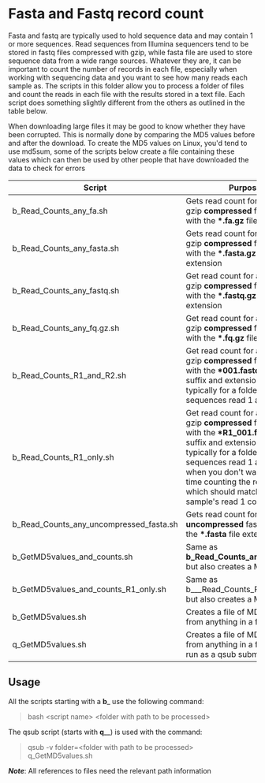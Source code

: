 # Fasta and Fastq record count

Fasta and fastq are typically used to hold sequence data and may contain 1 or more sequences. Read sequences from Illumina sequencers tend to be stored in fastq files compressed with gzip, while fasta file are used to store sequence data from a wide range sources. Whatever they are, it can be important to count the number of records in each file, especially when working with sequencing data and you want to see how many reads each sample as. The scripts in this folder allow you to process a folder of files and count the reads in each file with the results stored in a text file. Each script does something slightly different from the others as outlined in the table below.

When downloading large files it may be good to know whether they have been corrupted. This is normally done by comparing the MD5 values before and after the download. To create the MD5 values on Linux, you'd tend to use md5sum, some of the scripts below create a file containing these values which can then be used by other people that have downloaded the data to check for errors 

|Script|Purpose|
|-|-|
|b_Read_Counts_any_fa.sh|Gets read count for a folder of gzip __compressed__ fasta files with the __*.fa.gz__ file extension |
|b_Read_Counts_any_fasta.sh|Gets read count for a folder of gzip __compressed__ fasta files with the __*.fasta.gz__ file extension|
|b_Read_Counts_any_fastq.sh|Get read count for a folder of gzip __compressed__ fastq files with the __*.fastq.gz__ file extension|
|b_Read_Counts_any_fq.gz.sh|Get read count for a folder of gzip __compressed__ fastq files with the __*.fq.gz__ file extension|
|b_Read_Counts_R1_and_R2.sh|Get read count for a folder of gzip __compressed__ fastq files with the __*001.fastq.gz__ file suffix and extension. This typically for a folder of Illumina sequences read 1 and 2 files|
|b_Read_Counts_R1_only.sh|Get read count for a folder of gzip __compressed__ fastq files with the __*R1_001.fastq.gz__ file suffix and  extension. This typically for a folder of Illumina sequences read 1 and 2 files, when you don't want to waste time counting the read 2 reads which should match the sample's read 1 count|
|b_Read_Counts_any_uncompressed_fasta.sh|Gets read count for a folder of __uncompressed__ fasta files with the __*.fasta__ file extension|
|b_GetMD5values_and_counts.sh|Same as __b_Read_Counts_any_fq.gz.sh__, but also creates a MD5 file|
|b_GetMD5values_and_counts_R1_only.sh|Same as b___Read_Counts_R1_only.sh__, but also creates a MD5 file|
|b_GetMD5values.sh|Creates a file of MD5 values from anything in a folder|
|q_GetMD5values.sh|Creates a file of MD5 values from anything in a folder, but is run as a qsub submission job|


## Usage

All the scripts starting with a __b___ use the following command:

> bash \<script name> \<folder with path to be processed>

The qsub script (starts with __q____) is used with the command:

> qsub -v folder=\<folder with path to be processed> q_GetMD5values.sh

***Note***: All references to files need the relevant path information